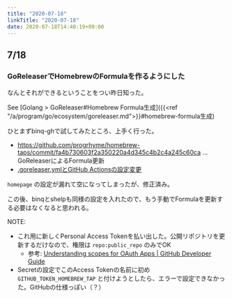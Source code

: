```yaml
---
title: "2020-07-18"
linkTitle: "2020-07-18"
date: 2020-07-18T14:40:19+09:00
---
```


## 7/18
### GoReleaserでHomebrewのFormulaを作るようにした

なんとそれができるということをつい昨日知った。

See [Golang > GoReleaser#Homebrew Formula生成]({{<ref "/a/program/go/ecosystem/goreleaser.md">}}#homebrew-formula生成)

ひとまずbinq-ghで試してみたところ、上手く行った。

- https://github.com/progrhyme/homebrew-taps/commit/fa4b730603f2a350220a4d345c4b2c4a245c60ca ... GoReleaserによるFormula更新
- [.goreleaser.ymlとGitHub Actionsの設定変更](https://github.com/binqry/binq-gh/commit/e7012eb2f8dc72777c2ee4ee0fbfc45151e90f41)

`homepage` の設定が漏れて空になってしまったが、修正済み。

この後、binqとshelpも同様の設定を入れたので、もう手動でFormulaを更新する必要はなくなると思われる。

NOTE:

- これ用に新しくPersonal Access Tokenを払い出した。公開リポジトリを更新するだけなので、権限は `repo:public_repo` のみでOK
  - 参考: [Understanding scopes for OAuth Apps | GitHub Developer Guide](https://developer.github.com/apps/building-oauth-apps/understanding-scopes-for-oauth-apps/)
- Secretの設定でこのAccess Tokenの名前に初め `GITHUB_TOKEN_HOMEBREW_TAP` と付けようとしたら、エラーで設定できなかった。GitHubの仕様っぽい（？）
